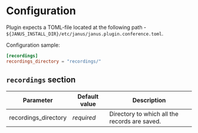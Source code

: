 # Configuration

Plugin expects a TOML-file located at the following path -
`${JANUS_INSTALL_DIR}/etc/janus/janus.plugin.conference.toml`.

Configuration sample:

```toml
[recordings]
recordings_directory = "recordings/"
```

## `recordings` section

Parameter            | Default value | Description
-------------------- | ------------- | -----------
recordings_directory | *required*    | Directory to which all the records are saved.
